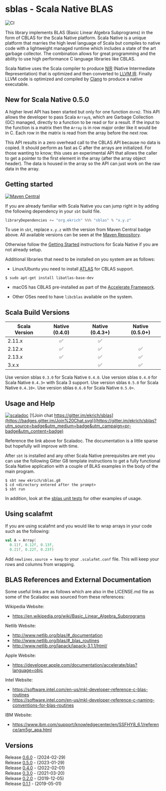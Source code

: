 # sblas - Scala Native BLAS

![CI](https://github.com/ekrich/sblas/workflows/CI/badge.svg)

This library implements BLAS (Basic Linear Algebra Subprograms) in the form
of CBLAS for the Scala Native platform. Scala Native is a unique platform that
marries the high level language of Scala but compiles to native code with a
lightweight managed runtime which includes a state of the art garbage collector.
The combination allows for great programming and the ability to use high
performance C language libraries like CBLAS.

Scala Native uses the Scala compiler to produce
[NIR](https://scala-native.readthedocs.io/en/latest/contrib/nir.html)
(Native Intermediate Representation) that is optimized and then
converted to [LLVM IR](http://llvm.org/). Finally LLVM code is optimized
and compiled by [Clang](http://clang.llvm.org/) to produce a native executable.

## New for Scala Native 0.5.0

A higher level API has been started but only for one function `dnrm2`. This API
allows the developer to pass Scala `Array`s, which are Garbage Collection (GC)
managed, directly to a function to be read or for a result. If the input to the
function is a matrix then the `Array` is in row major order like it would be
in C. Each row in the matrix is read from the array before the next row.

This API results in a zero overhead call to the CBLAS API because no data is
copied. It should perform as fast as C after the arrays are initialized. For those
wanting to know; this uses an experimental API that allows the caller to get a
pointer to the first element in the array (after the array object header). The
data is housed in the array so the API can just work on the raw data in the array.

## Getting started
[![Maven Central](https://img.shields.io/maven-central/v/org.ekrich/sblas_native0.5.0-RC1_3.svg)](https://maven-badges.herokuapp.com/maven-central/org.ekrich/sblas_native0.5.0-RC1_3)

If you are already familiar with Scala Native you can jump right in by adding the following dependency in your `sbt` build file.

```scala
libraryDependencies += "org.ekrich" %%% "sblas" % "x.y.z"
```

To use in `sbt`, replace `x.y.z` with the version from Maven Central badge above.
All available versions can be seen at the [Maven Repository](https://mvnrepository.com/artifact/org.ekrich/sblas).

Otherwise follow the [Getting Started](https://scala-native.readthedocs.io/en/latest/user/setup.html)
instructions for Scala Native if you are not already setup.

Additional libraries that need to be installed on you system are as follows:

* Linux/Ubuntu you need to install [ATLAS](http://math-atlas.sourceforge.net/) for CBLAS
support.

```
$ sudo apt-get install libatlas-base-dev
```

* macOS has CBLAS pre-installed as part of the [Accelerate Framework](https://developer.apple.com/documentation/accelerate).

* Other OSes need to have `libcblas` available on the system.

## Scala Build Versions

| Scala Version          | Native (0.4.0)        | Native (0.4.3+) | Native (0.5.0+) |
| ---------------------- | :-------------------: | :-------------: | :--------------: |
| 2.11.x                 |          ✅           |        ✅       |                   |
| 2.12.x                 |          ✅           |        ✅       |         ✅        |
| 2.13.x                 |          ✅           |        ✅       |         ✅        |
| 3.x.x                  |                       |        ✅       |         ✅        |

Use version sblas `0.3.0` for Scala Native `0.4.0`.
Use version sblas `0.4.0` for Scala Native `0.4.3+` with Scala 3 support.
Use version sblas `0.5.0` for Scala Native `0.4.10+`.
Use version sblas `0.6.0` for Scala Native `0.5.0+`.

## Usage and Help
[![scaladoc](https://www.javadoc.io/badge/org.ekrich/sblas_native0.5.0-RC1_3.svg?label=scaladoc)](https://www.javadoc.io/doc/org.ekrich/sblas_native0.5.0-RC1_3)
[![Join chat https://gitter.im/ekrich/sblas](https://badges.gitter.im/Join%20Chat.svg)](https://gitter.im/ekrich/sblas?utm_source=badge&utm_medium=badge&utm_campaign=pr-badge&utm_content=badge)

Reference the link above for Scaladoc. The documentation is a little sparse but hopefully will improve with time.

After `sbt` is installed and any other Scala Native prerequisites are met you can use the following Gitter G8 template instructions to get a fully functional Scala Native application with a couple of BLAS examples in the body of the main program.

```
$ sbt new ekrich/sblas.g8
$ cd <directory entered after the prompt>
$ sbt run
```

In addition, look at the [sblas unit tests](https://github.com/ekrich/sblas/blob/main/sblas/src/test/scala/org/ekrich/blas/unsafe/BlasTest.scala) for other examples of usage.

## Using scalafmt

If you are using scalafmt and you would like to wrap arrays in your code such as the
following:

```scala
val A = Array(
  0.11f, 0.12f, 0.13f,
  0.21f, 0.22f, 0.23f)
```
Add `newlines.source = keep` to your `.scalafmt.conf` file. This will keep your rows and
columns from wrapping.

## BLAS References and External Documentation

Some useful links are as follows which are also in the LICENSE.md file as some of the Scaladoc was sourced from these references:

Wikipedia Website:
- https://en.wikipedia.org/wiki/Basic_Linear_Algebra_Subprograms

Netlib Website:
- http://www.netlib.org/blas/#_documentation
- http://www.netlib.org/blas/#_blas_routines
- http://www.netlib.org/lapack/lapack-3.1.1/html/

Apple Website:
- https://developer.apple.com/documentation/accelerate/blas?language=objc

Intel Website:
- https://software.intel.com/en-us/mkl-developer-reference-c-blas-routines
- https://software.intel.com/en-us/mkl-developer-reference-c-naming-conventions-for-blas-routines

IBM Website:
- https://www.ibm.com/support/knowledgecenter/en/SSFHY8_6.1/reference/am5gr_apa.html

## Versions

Release [0.6.0](https://github.com/ekrich/sblas/releases/tag/v0.6.0) - (2024-02-29)<br/>
Release [0.5.0](https://github.com/ekrich/sblas/releases/tag/v0.5.0) - (2023-01-29)<br/>
Release [0.4.0](https://github.com/ekrich/sblas/releases/tag/v0.4.0) - (2022-02-01)<br/>
Release [0.3.0](https://github.com/ekrich/sblas/releases/tag/v0.3.0) - (2021-03-20)<br/>
Release [0.2.0](https://github.com/ekrich/sblas/releases/tag/v0.2.0) - (2019-12-05)<br/>
Release [0.1.1](https://github.com/ekrich/sblas/releases/tag/v0.1.1) - (2019-05-01)<br/>
